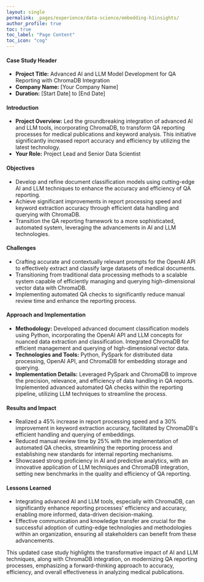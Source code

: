 ```yaml
---
layout: single
permalink: _pages/experience/data-science/embedding-h1insights/
author_profile: true
toc: true
toc_label: "Page Content"
toc_icon: "cog"
---
```


#### Case Study Header
- **Project Title:** Advanced AI and LLM Model Development for QA Reporting with ChromaDB Integration
- **Company Name:** [Your Company Name]
- **Duration:** [Start Date] to [End Date]

#### Introduction
- **Project Overview:** Led the groundbreaking integration of advanced AI and LLM tools, incorporating ChromaDB, to transform QA reporting processes for medical publications and keyword analysis. This initiative significantly increased report accuracy and efficiency by utilizing the latest technology.
- **Your Role:** Project Lead and Senior Data Scientist

#### Objectives
- Develop and refine document classification models using cutting-edge AI and LLM techniques to enhance the accuracy and efficiency of QA reporting.
- Achieve significant improvements in report processing speed and keyword extraction accuracy through efficient data handling and querying with ChromaDB.
- Transition the QA reporting framework to a more sophisticated, automated system, leveraging the advancements in AI and LLM technologies.

#### Challenges
- Crafting accurate and contextually relevant prompts for the OpenAI API to effectively extract and classify large datasets of medical documents.
- Transitioning from traditional data processing methods to a scalable system capable of efficiently managing and querying high-dimensional vector data with ChromaDB.
- Implementing automated QA checks to significantly reduce manual review time and enhance the reporting process.

#### Approach and Implementation
- **Methodology:** Developed advanced document classification models using Python, incorporating the OpenAI API and LLM concepts for nuanced data extraction and classification. Integrated ChromaDB for efficient management and querying of high-dimensional vector data.
- **Technologies and Tools:** Python, PySpark for distributed data processing, OpenAI API, and ChromaDB for embedding storage and querying.
- **Implementation Details:** Leveraged PySpark and ChromaDB to improve the precision, relevance, and efficiency of data handling in QA reports. Implemented advanced automated QA checks within the reporting pipeline, utilizing LLM techniques to streamline the process.

#### Results and Impact
- Realized a 45% increase in report processing speed and a 30% improvement in keyword extraction accuracy, facilitated by ChromaDB's efficient handling and querying of embeddings.
- Reduced manual review time by 25% with the implementation of automated QA checks, streamlining the reporting process and establishing new standards for internal reporting mechanisms.
- Showcased strong proficiency in AI and predictive analytics, with an innovative application of LLM techniques and ChromaDB integration, setting new benchmarks in the quality and efficiency of QA reporting.

#### Lessons Learned
- Integrating advanced AI and LLM tools, especially with ChromaDB, can significantly enhance reporting processes' efficiency and accuracy, enabling more informed, data-driven decision-making.
- Effective communication and knowledge transfer are crucial for the successful adoption of cutting-edge technologies and methodologies within an organization, ensuring all stakeholders can benefit from these advancements.

This updated case study highlights the transformative impact of AI and LLM techniques, along with ChromaDB integration, on modernizing QA reporting processes, emphasizing a forward-thinking approach to accuracy, efficiency, and overall effectiveness in analyzing medical publications.